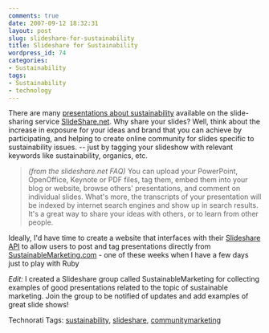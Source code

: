 ```yaml
---
comments: true
date: 2007-09-12 18:32:31
layout: post
slug: slideshare-for-sustainability
title: Slideshare for Sustainability
wordpress_id: 74
categories:
- Sustainability
tags:
- Sustainability
- technology
---
```






There are many [presentations about sustainability](http://www.slideshare.net/tag/sustainability) available on the slide-sharing service [SlideShare.net](http://www.slideshare.net). Why share your slides? Well, think about the increase in exposure for your ideas and brand that you can achieve by participating, and helping to create online community for slides specific to sustainability issues. -- just by tagging your slideshow with relevant keywords like sustainability, organics, etc.





> _(from the slideshare.net FAQ)_ You can upload your PowerPoint, OpenOffice, Keynote or PDF files, tag them, embed them into your blog or website, browse others' presentations, and comment on individual slides. What's more, the transcripts of your presentation will be indexed by internet search engines and show up in search results. It's a great way to share your ideas with others, or to learn from other people.





Ideally, I'd have time to create a website that interfaces with their [Slideshare API](http://www.slideshare.net/developers) to allow users to post and tag presentations directly from [SustainableMarketing.com](http://www.SustainableMarketing.com) - one of these weeks when I have a few days just to play with Ruby





_Edit:_ I created a Slideshare group called SustainableMarketing for collecting examples of good presentations related to the topic of sustainable marketing. Join the group to be notified of updates and add examples of great slide shows! 


 




Technorati Tags:
[sustainability](http://technorati.com/tag/sustainability), [slideshare](http://technorati.com/tag/slideshare), [communitymarketing](http://technorati.com/tag/communitymarketing)




